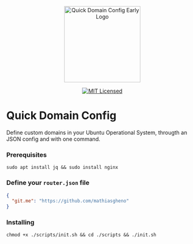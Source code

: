 <p align="center">
  <img alt="Quick Domain Config Early Logo" src="https://i.imgur.com/qjCylkk.png" width="200">
</p>



<div align="center">
  <a href="">
    <img alt="MIT Licensed" src="https://img.shields.io/github/license/mathiasgheno/ducto" />
  </a>
</div>

# Quick Domain Config

Define custom domains in your Ubuntu Operational System, througth an JSON config and with one command.

### Prerequisites

```shell
sudo apt install jq && sudo install nginx
```

### Define your `router.json` file

```json
{
  "git.me": "https://github.com/mathiasgheno"
}
```

### Installing

```shell
chmod +x ./scripts/init.sh && cd ./scripts && ./init.sh
```
